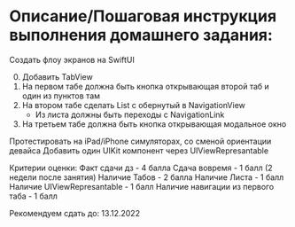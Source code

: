 #  Описание/Пошаговая инструкция выполнения домашнего задания:
Создать флоу экранов на SwiftUI

0. Добавить TabView
1. На первом табе должна быть кнопка открывающая второй таб и один из пунктов там
2. На втором табе сделать List с обернутый в NavigationView
      * Из листа должны быть переходы с NavigationLink
3. На третьем табе должна быть кнопка открывающая модальное окно

Протестировать на iPad/iPhone симуляторах, со сменой ориентации девайса
Добавить один UIKit компонент через UIViewRepresantable

Критерии оценки:
Факт сдачи дз - 4 балла
Сдача вовремя - 1 балл (2 недели после занятия)
Наличие Табов - 2 балла
Наличие Листа - 1 балл
Наличие UIViewRepresantable - 1 балл
Наличие навигации из первого таба - 1 балл

Рекомендуем сдать до: 13.12.2022
